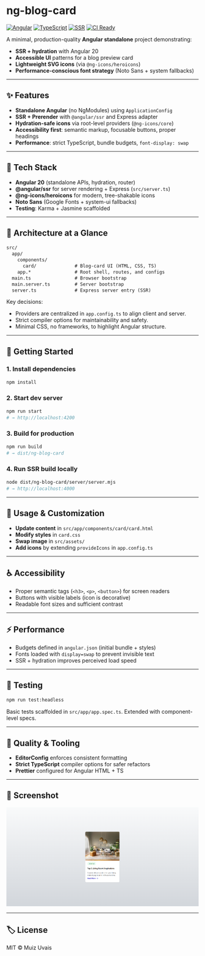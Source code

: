 # ng-blog-card

[![Angular](https://img.shields.io/badge/Angular-20.x-dd0031?logo=angular&logoColor=white)](https://angular.dev/)
[![TypeScript](https://img.shields.io/badge/TypeScript-5.x-3178c6?logo=typescript&logoColor=white)](https://www.typescriptlang.org/)
[![SSR](https://img.shields.io/badge/Rendering-SSR%20%2B%20Prerender-0a7ea4)](#server-side-rendering)
[![CI Ready](https://img.shields.io/badge/CI-ready-success)](#quality--tooling)

A minimal, production-quality **Angular standalone** project demonstrating:
- **SSR + hydration** with Angular 20
- **Accessible UI** patterns for a blog preview card
- **Lightweight SVG icons** (via `@ng-icons/heroicons`)
- **Performance-conscious font strategy** (Noto Sans + system fallbacks)

---

## ✨ Features

- **Standalone Angular** (no NgModules) using `ApplicationConfig`
- **SSR + Prerender** with `@angular/ssr` and Express adapter
- **Hydration-safe icons** via root-level providers (`@ng-icons/core`)
- **Accessibility first**: semantic markup, focusable buttons, proper headings
- **Performance**: strict TypeScript, bundle budgets, `font-display: swap`

---

## 🔧 Tech Stack

- **Angular 20** (standalone APIs, hydration, router)
- **@angular/ssr** for server rendering + Express (`src/server.ts`)
- **@ng-icons/heroicons** for modern, tree-shakable icons
- **Noto Sans** (Google Fonts + system-ui fallbacks)
- **Testing**: Karma + Jasmine scaffolded

---

## 🧱 Architecture at a Glance

```
src/
  app/
    components/
      card/              # Blog-card UI (HTML, CSS, TS)
    app.*                # Root shell, routes, and configs
  main.ts                # Browser bootstrap
  main.server.ts         # Server bootstrap
  server.ts              # Express server entry (SSR)
```

Key decisions:
- Providers are centralized in `app.config.ts` to align client and server.
- Strict compiler options for maintainability and safety.
- Minimal CSS, no frameworks, to highlight Angular structure.

---

## 🚀 Getting Started

### 1. Install dependencies
```bash
npm install
```

### 2. Start dev server
```bash
npm run start
# → http://localhost:4200
```

### 3. Build for production
```bash
npm run build
# → dist/ng-blog-card
```

### 4. Run SSR build locally
```bash
node dist/ng-blog-card/server/server.mjs
# → http://localhost:4000
```

---

## 🧭 Usage & Customization

- **Update content** in `src/app/components/card/card.html`
- **Modify styles** in `card.css`
- **Swap image** in `src/assets/`
- **Add icons** by extending `provideIcons` in `app.config.ts`

---

## ♿ Accessibility

- Proper semantic tags (`<h3>`, `<p>`, `<button>`) for screen readers
- Buttons with visible labels (icon is decorative)
- Readable font sizes and sufficient contrast

---

## ⚡ Performance

- Budgets defined in `angular.json` (initial bundle + styles)
- Fonts loaded with `display=swap` to prevent invisible text
- SSR + hydration improves perceived load speed

---

## 🧪 Testing

```bash
npm run test:headless
```

Basic tests scaffolded in `src/app/app.spec.ts`. Extended with component-level specs.

---

## 🧰 Quality & Tooling

- **EditorConfig** enforces consistent formatting
- **Strict TypeScript** compiler options for safer refactors
- **Prettier** configured for Angular HTML + TS

---

## 📸 Screenshot

![ng-blog-card screenshot](docs/screenshot.png)

---

## 🏷️ License

MIT © Muiz Uvais
